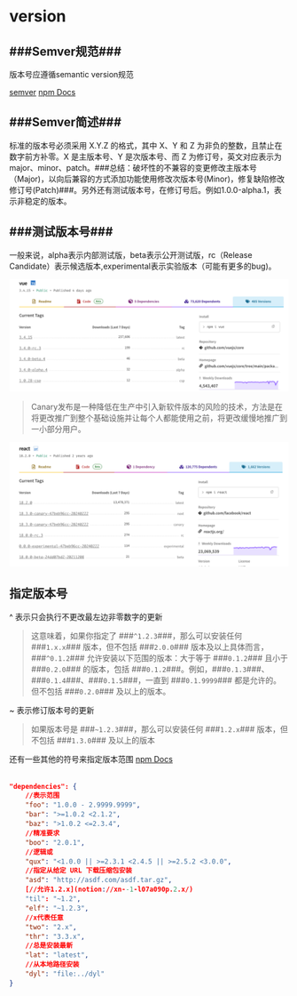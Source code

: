 # version

## ###Semver规范###

版本号应遵循semantic version规范

[semver](https://semver.org/lang/zh-CN/)  [npm Docs](https://docs.npmjs.com/about-semantic-versioning)

## ###Semver简述###

标准的版本号必须采用 X.Y.Z 的格式，其中 X、Y 和 Z 为非负的整数，且禁止在数字前方补零。X 是主版本号、Y 是次版本号、而 Z 为修订号，英文对应表示为 major、minor、patch。###总结：破坏性的不兼容的变更修改主版本号（Major)，以向后兼容的方式添加功能使用修改次版本号(Minor)，修复缺陷修改修订号(Patch)###。另外还有测试版本号，在修订号后。例如1.0.0-alpha.1，表示非稳定的版本。

## ###测试版本号###

一般来说，alpha表示内部测试版，beta表示公开测试版，rc（Release Candidate）表示候选版本,experimental表示实验版本（可能有更多的bug)。

![Untitled](./img/version2.png)

> Canary发布是一种降低在生产中引入新软件版本的风险的技术，方法是在将更改推广到整个基础设施并让每个人都能使用之前，将更改缓慢地推广到一小部分用户。
> 

![Untitled](./img/version1.png)

## 指定版本号

^ 表示只会执行不更改最左边非零数字的更新

> 这意味着，如果你指定了 ###`^1.2.3`###，那么可以安装任何 ###`1.x.x`### 版本，但不包括 ###`2.0.0`### 版本及以上具体而言，###`^0.1.2`### 允许安装以下范围的版本：大于等于 ###`0.1.2`### 且小于 ###`0.2.0`### 的版本，包括 ###`0.1.2`###。例如，###`0.1.3`###、###`0.1.4`###、###`0.1.5`###，一直到 ###`0.1.9999`### 都是允许的。但不包括 ###`0.2.0`### 及以上的版本。
> 

~ 表示修订版本号的更新

> 如果版本号是 ###`~1.2.3`###，那么可以安装任何 ###`1.2.x`### 版本，但不包括 ###`1.3.0`### 及以上的版本
> 

还有一些其他的符号来指定版本范围 [npm Docs](https://docs.npmjs.com/cli/v8/configuring-npm/package-json#dependencies)

```json

"dependencies": {
	//表示范围
	"foo": "1.0.0 - 2.9999.9999",
	"bar": ">=1.0.2 <2.1.2",
	"baz": ">1.0.2 <=2.3.4",
	//精准要求
	"boo": "2.0.1",
	//逻辑或
	"qux": "<1.0.0 || >=2.3.1 <2.4.5 || >=2.5.2 <3.0.0",
	//指定从给定 URL 下载压缩包安装
	"asd": "http://asdf.com/asdf.tar.gz",
	[//允许1.2.x](notion://xn--1-l07a090p.2.x/)
	"til": "~1.2",
	"elf": "~1.2.3",
	//x代表任意
	"two": "2.x",
	"thr": "3.3.x",
	//总是安装最新
	"lat": "latest",
	//从本地路径安装
	"dyl": "file:../dyl"
}
```